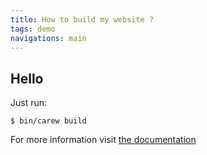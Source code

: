 ```yaml
---
title: How to build my website ?
tags: demo
navigations: main
---
```


Hello
-----

Just run:

    $ bin/carew build

For more information visit [the documentation](http://carew.github.com)
